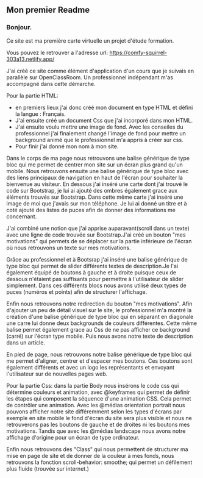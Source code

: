 ## Mon premier Readme

### Bonjour.
Ce site est ma première carte virtuelle un projet d'étude formation.

Vous pouvez le retrouver a l'adresse url: 
https://comfy-squirrel-303a13.netlify.app/


J'ai créé ce site comme élément d'application d'un cours que je suivais en parallèle sur OpenClassRoom.
Un professionnel indépendant m'as accompagné dans cette démarche.



 
Pour la partie HTML:

- en premiers lieux j'ai donc créé mon document en type HTML et défini la langue : Français.
- J'ai ensuite créé un document Css que j'ai incorporé dans mon HTML.
- J'ai ensuite voulu mettre une image de fond. Avec les conseiles du professionnel j'ai finalement changé l'image de fond pour mettre un background animé que le professionnel m'a appris à créer sur css.
- Pour finir j'ai donné mon nom à mon site.

Dans le corps de ma page nous retrouvons une balise générique de type bloc qui me permet de centrer mon site sur un écran plus grand qu'un mobile.
Nous retrouvons ensuite une balise générique de type bloc avec des liens principaux de navigation en haut de l'écran pour souhaiter la bienvenue au visiteur.
En dessous j'ai inséré une carte dont j'ai trouvé le code sur Bootstrap, je lui ai ajouté des ombres également grace aux éléments trouvés sur Bootstrap. Dans cette même carte j'ai inséré une image de moi que j'avais sur mon téléphone. Je lui ai donné un titre et à coté ajouté des listes de puces afin de donner des informations me concernant.

J'ai combiné une notion que j'ai apprise auparavant(scroll dans un texte) avec une ligne de code trouvée sur Bootstrap.J'ai créé un bouton "mes motivations" qui permets de se déplacer sur la partie inférieure de l'écran où nous retrouvons un texte sur mes motivations.

Grâce au professionnel et à Bootsrap j'ai inséré une balise générique de type bloc qui permet de slider différents textes de description.Je l'ai également équipé de boutons à gauche et à droite  puisque ceux de dessous n'étaient pas suffisants pour permettre à l'utilisateur de slider simplement.
Dans ces différents blocs nous avons utilisé deux types de puces (numéros et points) afin de structurer  l'affichage.

Enfin nous retrouvons notre redirection du bouton "mes motivations".
Afin d'ajouter un peu de détail visuel sur le site, le professionnel m'a montré la création d'une balise générique de type bloc qui en séparant en diagonale une carre lui donne deux backgrounds de couleurs différentes. Cette même balise permet également grace au Css de ne pas afficher ce background (carré) sur l'écran type mobile.
Puis nous avons notre texte de description dans un article.

En pied de page, nous retrouvons notre balise générique de type bloc qui me permet d'aligner, centrer et d'espacer mes boutons. Ces boutons sont également différents et avec un logo les représentants et envoyant l'utilisateur sur de nouvelles pages web.

Pour la partie Css:
dans la partie Body nous insérons le code css qui détermine couleurs et animation, avec @keyframes qui permet  de définir les étapes qui composent la séquence d'une animation CSS. Cela permet de contrôler une animation.
Avec les @médias  orientation portrait nous pouvons afficher notre site différemment selon les types d'écrans par exemple en site mobile le fond d'écran du site sera plus visible et nous ne retrouverons pas les boutons  de gauche et de droites ni les boutons mes motivations.
Tandis que avec les @médias landscape nous avons notre affichage d'origine pour un écran de type ordinateur.

Enfin nous retrouvons des "Class" qui nous permettent de structurer ma mise en page de site et de donner de la couleur à mes fonds, nous retrouvons la fonction scroll-behavior: smoothe; qui permet un défilement plus fluide (trouvée sur internet.)

